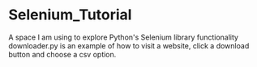 # Selenium_Tutorial
A space I am using to explore Python's Selenium library functionality
downloader.py is an example of how to visit a website, click a download button and choose a csv option.

